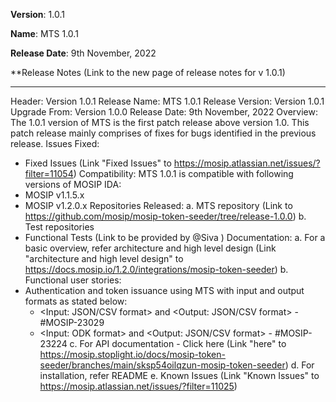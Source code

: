 **Version**: 1.0.1

**Name**: MTS 1.0.1

**Release Date**: 9th November, 2022

**Release Notes (Link to the new page of release notes for v 1.0.1)
 ***********************************************************************************************************
Header: Version 1.0.1
Release Name: MTS 1.0.1
Release Version: Version 1.0.1
Upgrade From: Version 1.0.0
Release Date: 9th November, 2022
Overview:
The 1.0.1 version of MTS is the first patch release above version 1.0. This patch release mainly comprises of fixes for bugs identified in the previous release.
Issues Fixed:
- Fixed Issues (Link "Fixed Issues" to https://mosip.atlassian.net/issues/?filter=11054)
Compatibility:
MTS 1.0.1 is compatible with following versions of MOSIP IDA:
- MOSIP v1.1.5.x
- MOSIP v1.2.0.x
Repositories Released:
a. MTS repository (Link to https://github.com/mosip/mosip-token-seeder/tree/release-1.0.0)
b. Test repositories
- Functional Tests (Link to be provided by 
@Siva
)
Documentation:
a. For a basic overview, refer architecture and high level design (Link "architecture and high level design" to https://docs.mosip.io/1.2.0/integrations/mosip-token-seeder)
b. Functional user stories:
-  Authentication and token issuance using MTS with input and output formats as stated below:
   - <Input: JSON/CSV format> and <Output: JSON/CSV format> - #MOSIP-23029
   - <Input: ODK format> and <Output: JSON/CSV format> - #MOSIP-23224
c. For API documentation - Click here (Link "here" to https://mosip.stoplight.io/docs/mosip-token-seeder/branches/main/sksp54oilqzun-mosip-token-seeder)
d. For installation, refer README
e. Known Issues (Link "Known Issues" to https://mosip.atlassian.net/issues/?filter=11025)
